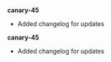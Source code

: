 **canary-45**  
- Added changelog for updates  
  
**canary-45**  
- Added changelog for updates  


